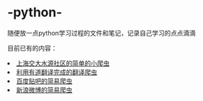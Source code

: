 # -python-
随便放一点python学习过程的文件和笔记，记录自己学习的点点滴滴
<p>目前已有的内容：
  <li><a href="https://github.com/sgjzfzzf/sgjzfzzf_python/blob/master/DevSjtuSpider.py">上海交大水源社区的简单的小爬虫</a></li>
  <li><a href="https://github.com/sgjzfzzf/sgjzfzzf_python/blob/master/TranslateSpider.py">利用有道翻译完成的翻译爬虫</a></li>
  <li><a href="https://github.com/sgjzfzzf/sgjzfzzf_python/blob/master/TiebaSpider.py">百度贴吧的简易爬虫</a></li>
  <li><a href="https://github.com/sgjzfzzf/sgjzfzzf_python/blob/master/SinoSpider.py">新浪微博的简易爬虫</a></li>
</p>
